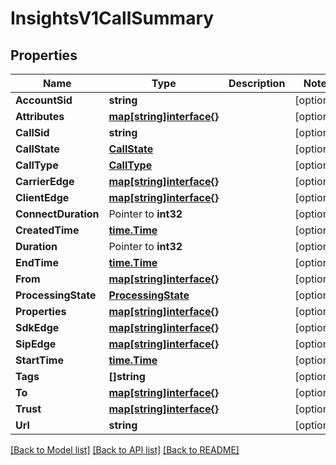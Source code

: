 # InsightsV1CallSummary

## Properties

Name | Type | Description | Notes
------------ | ------------- | ------------- | -------------
**AccountSid** | **string** |  | [optional] 
**Attributes** | [**map[string]interface{}**](.md) |  | [optional] 
**CallSid** | **string** |  | [optional] 
**CallState** | [**CallState**](call_state.md) |  | [optional] 
**CallType** | [**CallType**](call_type.md) |  | [optional] 
**CarrierEdge** | [**map[string]interface{}**](.md) |  | [optional] 
**ClientEdge** | [**map[string]interface{}**](.md) |  | [optional] 
**ConnectDuration** | Pointer to **int32** |  | [optional] 
**CreatedTime** | [**time.Time**](time.Time.md) |  | [optional] 
**Duration** | Pointer to **int32** |  | [optional] 
**EndTime** | [**time.Time**](time.Time.md) |  | [optional] 
**From** | [**map[string]interface{}**](.md) |  | [optional] 
**ProcessingState** | [**ProcessingState**](processing_state.md) |  | [optional] 
**Properties** | [**map[string]interface{}**](.md) |  | [optional] 
**SdkEdge** | [**map[string]interface{}**](.md) |  | [optional] 
**SipEdge** | [**map[string]interface{}**](.md) |  | [optional] 
**StartTime** | [**time.Time**](time.Time.md) |  | [optional] 
**Tags** | **[]string** |  | [optional] 
**To** | [**map[string]interface{}**](.md) |  | [optional] 
**Trust** | [**map[string]interface{}**](.md) |  | [optional] 
**Url** | **string** |  | [optional] 

[[Back to Model list]](../README.md#documentation-for-models) [[Back to API list]](../README.md#documentation-for-api-endpoints) [[Back to README]](../README.md)


